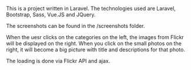 This is a project written in Laravel. The technologies used are Laravel, Bootstrap, Sass, Vue.JS and JQuery.

The screenshots can be found in the /screenshots folder.

When the uesr clicks on the categories on the left, the images from Flickr will be displayed on the right. When you click on the small photos on the right, it will become a big picture with title and descriptions for that photo.

The loading is done via Flickr API and ajax.

